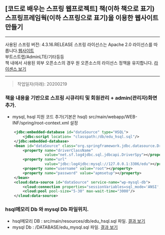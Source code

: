 ## [코드로 배우는 스프링 웹프로젝트] 책(이하 책으로 표기)<br> 스프링프레임웍(이하 스프링으로 표기)을 이용한 웹사이트 만들기
***
사용된 스프링 버전: 4.3.16.RELEASE
스프링 라이선스는 Apache 2.0 라이선스를 따릅니다.[웹사이트](https://spring.io/)<br>
부트스트랩/AdminLTE/기타등등<br>책 내에서 사용된 외부 오픈소스의 경우 원 오픈소스의 라이선스 정책을 유지합니다.
[라이센스 보기](https://github.com/spring-projects/spring-framework/blob/master/src/docs/dist/license.txt)
***
>작업일자(아래): 20200219
### 책을 내용을 기반으로 스프링 시큐리티 및 회원관리 + admin(관리자)화면 추가.
- mysql, hsql 지원 코드 추가(기본은 hsql) src/main/webapp/WEB-INF/spring/root-context.xml 설정
```xml
    <jdbc:embedded-database id="dataSource" type="HSQL">
		<jdbc:script location= "classpath:/db/edu_hsql.sql"/>
	</jdbc:embedded-database>
	<bean id="dataSource" class="org.springframework.jdbc.datasource.DriverManagerDataSource">
		<property name="driverClassName" 
				  value="net.sf.log4jdbc.sql.jdbcapi.DriverSpy"></property>
		<property name="url" 
				  value="jdbc:log4jdbc:mysql://127.0.0.1:3306/edu"></property>
		<property name="username" value="root"></property>
		<property name="password" value="apmsetup"></property>
	</bean>
	<cloud:data-source id="dataSource" service-name="wp-mysql-db">
		<cloud:connection properties="sessionVariables=sql_mode='ANSI';characterEncoding=UTF-8"/>
		<cloud:pool pool-size="5-30" max-wait-time="3000"/>
	</cloud:data-source>
```

### hsql메모리 Db 와 mysql Db 파일위치.
- hsql메모리 DB : src/main/resources/db/edu_hsql.sql 파일. [결과 보기](https://spring-edu.herokuapp.com/)
- mysql Db : /DATABASE/edu_mysql.sql 파일. [결과 보기](http://edu.paas-ta.org/)